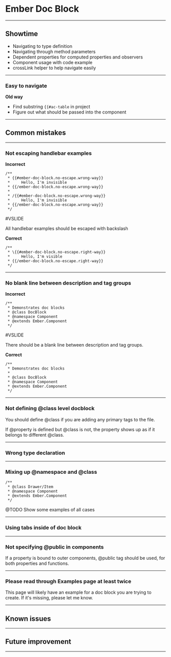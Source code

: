 # Ember Doc Block

---

## Showtime

* Navigating to type definition
* Navigating through method parameters
* Dependent properties for computed properties and observers
* Component usage with code example
* crossLink helper to help navigate easily

---

### Easy to navigate

**Old way**

- Find substring `{{#ac-table` in project
- Figure out what should be passed into the component

---

## Common mistakes

---

### Not escaping handlebar examples

**Incorrect**
```
/**
 * {{#ember-doc-block.no-escape.wrong-way}}
 *     Hello, I'm invisible
 * {{/ember-doc-block.no-escape.wrong-way}}
 *
 * /{{#ember-doc-block.no-escape.wrong-way}}
 *     Hello, I'm invisible
 * {{/ember-doc-block.no-escape.wrong-way}}
 */
```

#VSLIDE

All handlebar examples should be escaped with backslash

**Correct**
```
/**
 * \{{#ember-doc-block.no-escape.right-way}}
 *     Hello, I'm visible
 * {{/ember-doc-block.no-escape.right-way}}
 */
```

---

### No blank line between description and tag groups

**Incorrect**
```
/**
 * Demonstrates doc blocks
 * @class DocBlock
 * @namespace Component
 * @extends Ember.Component
 */
```

#VSLIDE

There should be a blank line between description and tag groups.

**Correct**
```
/**
 * Demonstrates doc blocks
 *
 * @class DocBlock
 * @namespace Component
 * @extends Ember.Component
 */
```

---

### Not defining @class level docblock

You should define @class if you are adding any primary tags to the file.

If @property is defined but @class is not, the property shows up as if it belongs
to different @class.

---

### Wrong type declaration

---

### Mixing up @namespace and @class

```
/**
 * @class Drawer/Item
 * @namespace Component
 * @extends Ember.Component
 */
```

@TODO Show some examples of all cases

---

### Using tabs inside of doc block

---

### Not specifying @public in components

If a property is bound to outer components, @public tag should be used, for both
properties and functions.

---

### Please read through Examples page at least twice

This page will likely have an example for a doc block you are trying to create.
If it's missing, please let me know.

---

## Known issues

---

## Future improvement

---
